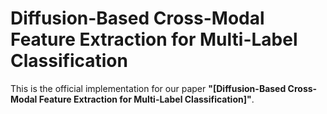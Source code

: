 # Diffusion-Based Cross-Modal Feature Extraction for Multi-Label Classification
This is the official implementation for our paper  **"[Diffusion-Based Cross-Modal Feature Extraction for Multi-Label Classification]"**.
